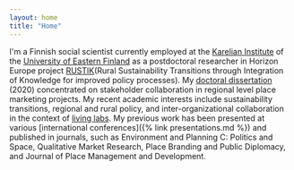 ```yaml
---
layout: home
title: "Home"
---
```


I'm a Finnish social scientist currently employed at the [Karelian Institute](https://www.uef.fi/en/unit/karelian-institute) of the [University of Eastern Finland](https://www.uef.fi/) as a postdoctoral researcher in Horizon Europe project [RUSTIK](https://rustik-he.eu/)(Rural Sustainability Transitions through Integration of Knowledge for improved policy processes). My [doctoral dissertation](https://erepo.uef.fi/handle/123456789/23804) (2020) concentrated on stakeholder collaboration in regional level place marketing projects. My recent academic interests include sustainability transitions, regional and rural policy, and inter-organizational collaboration in the context of [living labs](https://en.wikipedia.org/wiki/Living_lab). My previous work has been presented at various [international conferences]({% link presentations.md %}) and published in journals, such as Environment and Planning C: Politics and Space, Qualitative Market Research, Place Branding and Public Diplomacy, and Journal of Place Management and Development.

